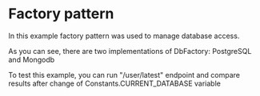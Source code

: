 # Factory pattern

In this example factory pattern was used to manage database access.

As you can see, there are two implementations of DbFactory: PostgreSQL and Mongodb 

To test this example, you can run "/user/latest" endpoint and compare results after change of Constants.CURRENT_DATABASE variable
